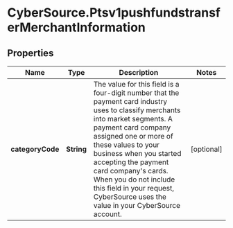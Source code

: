 # CyberSource.Ptsv1pushfundstransferMerchantInformation

## Properties
Name | Type | Description | Notes
------------ | ------------- | ------------- | -------------
**categoryCode** | **String** | The value for this field is a four-digit number that the payment card industry uses to  classify merchants into market segments. A payment card company assigned one or more of  these values to your business when you started accepting the payment card company's cards.  When you do not include this field in your request, CyberSource uses the value in your CyberSource account.  | [optional] 


